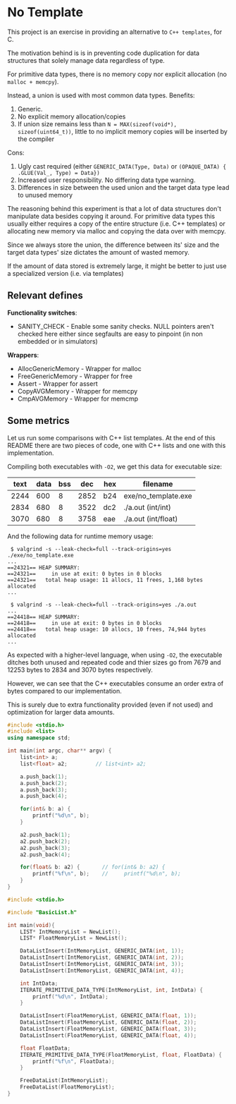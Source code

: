 # No Template

This project is an exercise in providing an alternative to `C++ templates`, for C.

The motivation behind is is in preventing code duplication for data structures
that solely manage data regardless of type.

For primitive data types, there is no memory copy nor explicit allocation
(no `malloc + memcpy`).

Instead, a union is used with most common data types.
Benefits:

1. Generic.
2. No explicit memory allocation/copies
3. If union size remains less than `N = MAX(sizeof(void*), sizeof(uint64_t))`,
little to no implicit memory copies will be inserted by the compiler

Cons:

1. Ugly cast required (either `GENERIC_DATA(Type, Data)` or `(OPAQUE_DATA)
{ .GLUE(Val_, Type) = Data})`
2. Increased user responsibility. No differing data type warning.
3. Differences in size between the used union and the target data type lead to
unused memory

The reasoning behind this experiment is that a lot of data structures don't
manipulate data besides copying it around. For primitive data types this usually
either requires a copy of the entire structure (i.e. C++ templates) or allocating
new memory via malloc and copying the data over with memcpy.

Since we always store the union, the difference between its' size and the target
data types' size dictates the amount of wasted memory.

If the amount of data stored is extremely large, it might be better to just use
a specialized version (i.e. via templates)

## Relevant defines

**Functionality switches**:

* SANITY_CHECK - Enable some sanity checks. NULL pointers aren't checked here
                  either since segfaults are easy to pinpoint (in non embedded or
                  in simulators)

**Wrappers**:

* AllocGenericMemory - Wrapper for malloc
* FreeGenericMemory  - Wrapper for free
* Assert             - Wrapper for assert
* CopyAVGMemory      - Wrapper for memcpy
* CmpAVGMemory       - Wrapper for memcmp

## Some metrics

Let us run some comparisons with C++ list templates.
At the end of this README there are two pieces of code, one with C++ lists and
one with this implementation.

Compiling both executables with `-O2`, we get this data for executable size:

 | text  |  data  |  bss  |   dec   |  hex | filename             |
 |-------|--------|-------|---------|------| ---------------------|
 | 2244  |   600  |    8  |  2852   |  b24 | exe/no_template.exe  |
 | 2834  |   680  |    8  |  3522   |  dc2 | ./a.out (int/int)    |
 | 3070  |   680  |    8  |  3758   |  eae | ./a.out (int/float)  |

And the following data for runtime memory usage:

```shell
 $ valgrind -s --leak-check=full --track-origins=yes ./exe/no_template.exe
...
==24321== HEAP SUMMARY:
==24321==     in use at exit: 0 bytes in 0 blocks
==24321==   total heap usage: 11 allocs, 11 frees, 1,168 bytes allocated
...

 $ valgrind -s --leak-check=full --track-origins=yes ./a.out
...
==24418== HEAP SUMMARY:
==24418==     in use at exit: 0 bytes in 0 blocks
==24418==   total heap usage: 10 allocs, 10 frees, 74,944 bytes allocated
...
```

As expected with a higher-level language, when using `-O2`, the executable
ditches both unused and repeated code and thier sizes go from 7679 and 12253
bytes to 2834 and 3070 bytes respectively.

However, we can see that the C++ executables consume an order extra of bytes
compared to our implementation.

This is surely due to extra functionality provided (even if not used) and
optimization for larger data amounts.

```c++
#include <stdio.h>
#include <list>
using namespace std;

int main(int argc, char** argv) {
    list<int> a;
    list<float> a2;         // list<int> a2;

    a.push_back(1);
    a.push_back(2);
    a.push_back(3);
    a.push_back(4);

    for(int& b: a) {
        printf("%d\n", b);
    }

    a2.push_back(1);
    a2.push_back(2);
    a2.push_back(3);
    a2.push_back(4);

    for(float& b: a2) {       // for(int& b: a2) {
        printf("%f\n", b);    //     printf("%d\n", b);
    }
}
```

```C++
#include <stdio.h>

#include "BasicList.h"

int main(void){
    LIST* IntMemoryList = NewList();
    LIST* FloatMemoryList = NewList();

    DataListInsert(IntMemoryList, GENERIC_DATA(int, 1));
    DataListInsert(IntMemoryList, GENERIC_DATA(int, 2));
    DataListInsert(IntMemoryList, GENERIC_DATA(int, 3));
    DataListInsert(IntMemoryList, GENERIC_DATA(int, 4));

    int IntData;
    ITERATE_PRIMITIVE_DATA_TYPE(IntMemoryList, int, IntData) {
        printf("%d\n", IntData);
    }

    DataListInsert(FloatMemoryList, GENERIC_DATA(float, 1));
    DataListInsert(FloatMemoryList, GENERIC_DATA(float, 2));
    DataListInsert(FloatMemoryList, GENERIC_DATA(float, 3));
    DataListInsert(FloatMemoryList, GENERIC_DATA(float, 4));

    float FloatData;
    ITERATE_PRIMITIVE_DATA_TYPE(FloatMemoryList, float, FloatData) {
        printf("%f\n", FloatData);
    }

    FreeDataList(IntMemoryList);
    FreeDataList(FloatMemoryList);
}
```
